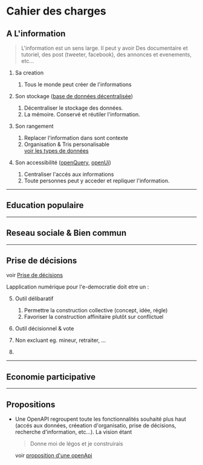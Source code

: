 Cahier des charges
===

## A L'information

> L'information est un sens large. Il peut y avoir Des documentaire
> et tutoriel, des post (tweeter, facebook), des annonces et evenements,
> etc...

1. Sa creation
   1. Tous le monde peut créer de l'informations

2. Son stockage ([base de données décentralisée](A-Information/A2-Stockage/base-de-données-décentralisée.md))
   1. Décentraliser le stockage des données. 
   2. La mémoire. Conservé et réutiler l'information.

3. Son rangement
   1. Replacer l'information dans sont contexte
   2. Organisation & Tris personalisable \
      [voir les types de données]()

4. Son accessibilité ([openQuery](), [openUi]())
   1. Centraliser l'accés aux informations
   2. Toute personnes peut y acceder et repliquer l'information.

---

## Education populaire

---

##  Reseau sociale & Bien commun

---

## Prise de décisions

voir [Prise de décisions](Décisions/prise-décisions.md)

Lapplication numérique pour l'e-democratie doit etre un :

5. Outil délibaratif

   1. Permettre la construction collective (concept, idée, régle)
   2. Favoriser la construction affinitaire plutôt sur conflictuel

6. Outil décisionnel & vote

7. Non excluant eg. mineur, retraiter, ...

8. 

---

## Economie participative

---

## Propositions

- Une OpenAPI regroupent toute les fonctionnalités souhaité plus haut
  (accés aux données, créeation d'organisatio, prise de décisions,
  recherche d'information, etc...). La vision étant
  > Donne moi de légos et je construirais

  voir [proposition d'une openApi](OpenApi.md)
